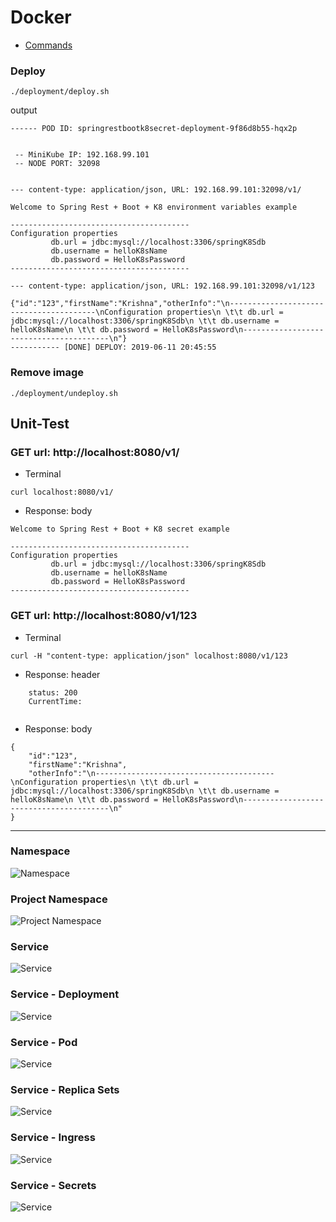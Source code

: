 # Docker
- [Commands](https://kubernetes.io/docs/reference/kubectl/cheatsheet/)


### Deploy
`````
./deployment/deploy.sh
`````

output
`````
------ POD ID: springrestbootk8secret-deployment-9f86d8b55-hqx2p 


 -- MiniKube IP: 192.168.99.101 
 -- NODE PORT: 32098 


--- content-type: application/json, URL: 192.168.99.101:32098/v1/ 

Welcome to Spring Rest + Boot + K8 environment variables example 
 
----------------------------------------
Configuration properties
 		 db.url = jdbc:mysql://localhost:3306/springK8Sdb
 		 db.username = helloK8sName
 		 db.password = HelloK8sPassword
----------------------------------------

--- content-type: application/json, URL: 192.168.99.101:32098/v1/123

{"id":"123","firstName":"Krishna","otherInfo":"\n----------------------------------------\nConfiguration properties\n \t\t db.url = jdbc:mysql://localhost:3306/springK8Sdb\n \t\t db.username = helloK8sName\n \t\t db.password = HelloK8sPassword\n----------------------------------------\n"}
----------- [DONE] DEPLOY: 2019-06-11 20:45:55 

`````

### Remove image
`````
./deployment/undeploy.sh
`````



## Unit-Test
### GET url: http://localhost:8080/v1/
- Terminal
```
curl localhost:8080/v1/
```
- Response: body
```
Welcome to Spring Rest + Boot + K8 secret example 
 
----------------------------------------
Configuration properties
 		 db.url = jdbc:mysql://localhost:3306/springK8Sdb
 		 db.username = helloK8sName
 		 db.password = HelloK8sPassword
----------------------------------------
```

### GET url: http://localhost:8080/v1/123
- Terminal
```
curl -H "content-type: application/json" localhost:8080/v1/123
```
- Response: header
```
	status: 200
	CurrentTime: 
	
```
- Response: body
```
{
	"id":"123",
	"firstName":"Krishna",
	"otherInfo":"\n----------------------------------------\nConfiguration properties\n \t\t db.url = jdbc:mysql://localhost:3306/springK8Sdb\n \t\t db.username = helloK8sName\n \t\t db.password = HelloK8sPassword\n----------------------------------------\n"
}
```

----------

### Namespace
![Namespace](./deployment/images/namespace-k8s.png)


### Project Namespace
![Project Namespace](./deployment/images/namespace-project.png)

### Service
![Service](./deployment/images/service.png)

### Service - Deployment
![Service](./deployment/images/service-deploy.png)

### Service - Pod
![Service](./deployment/images/service-pods.png)

### Service - Replica Sets
![Service](./deployment/images/service-replicasets.png)

### Service - Ingress
![Service](./deployment/images/service-ingresses.png)

### Service - Secrets
![Service](./deployment/images/service-secrets.png)
